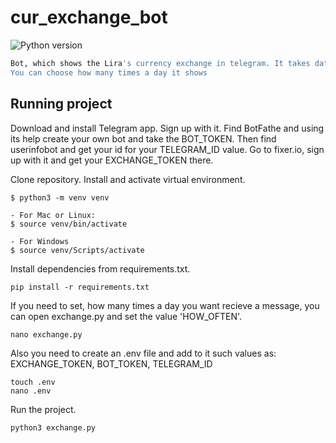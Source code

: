 # cur_exchange_bot
![Python version](https://img.shields.io/badge/python-3.7-yellow)

```sh
Bot, which shows the Lira's currency exchange in telegram. It takes data from fixer.io.
You can choose how many times a day it shows
```

## Running project

Download and install Telegram app. Sign up with it. 
Find BotFathe and using its help create your own bot
and take the BOT_TOKEN. 
Then find userinfobot and get your id for your 
TELEGRAM_ID value.
Go to fixer.io, sign up with it and get your EXCHANGE_TOKEN there.

Clone repository. Install and activate virtual environment.

```
$ python3 -m venv venv

- For Mac or Linux:
$ source venv/bin/activate

- For Windows
$ source venv/Scripts/activate 
``` 

Install dependencies  from requirements.txt.

```
pip install -r requirements.txt
``` 

If you need to set, how many times a day you want recieve a message,
you can open exchange.py and set the value 'HOW_OFTEN'.

```
nano exchange.py
``` 

Also you need to create an .env file and add to it such values as:
EXCHANGE_TOKEN, BOT_TOKEN, TELEGRAM_ID

```
touch .env
nano .env
``` 

Run the project.

```
python3 exchange.py
``` 
